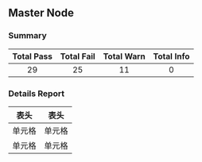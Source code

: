 ## Master Node

### Summary

| Total Pass | Total Fail | Total Warn | Total Info |
| :-------: | :-------: | :-------: | :-------: |
| 29|25|11|0|

### Details Report

|  表头   | 表头  |
|  ----  | ----  |
| 单元格  | 单元格 |
| 单元格  | 单元格 |
